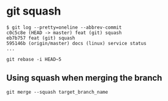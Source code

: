# git squash

```
$ git log --pretty=oneline --abbrev-commit
c0c5c8e (HEAD -> master) feat (git) squash
eb7b757 feat (git) squash
595146b (origin/master) docs (linux) service status
...
```

```
git rebase -i HEAD~5
```

## Using squash when merging the branch

```
git merge --squash target_branch_name
```
